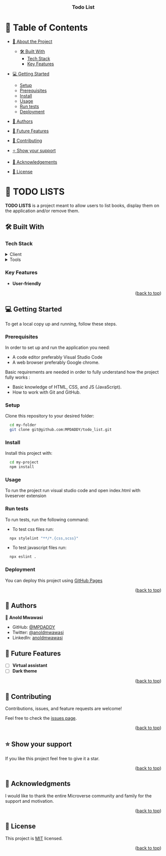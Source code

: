 <a name="readme-top"></a>

<div align="center">
  <br/>

  <h3><b>Todo List</b></h3>

</div>

<!-- TABLE OF CONTENTS -->

# 📗 Table of Contents

- [📖 About the Project](#about-project)

  - [🛠 Built With](#built-with)
    - [Tech Stack](#tech-stack)
    - [Key Features](#key-features)

- [💻 Getting Started](#getting-started)
  - [Setup](#setup)
  - [Prerequisites](#prerequisites)
  - [Install](#install)
  - [Usage](#usage)
  - [Run tests](#run-tests)
  - [Deployment](#deployment)
- [👥 Authors](#authors)
- [🔭 Future Features](#future-features)
- [🤝 Contributing](#contributing)
- [⭐️ Show your support](#support)
- [🙏 Acknowledgements](#acknowledgements)
- [📝 License](#license)

<!-- PROJECT DESCRIPTION -->

# 📖 TODO LISTS <a name="about-project"></a>

**TODO LISTS** is a project meant to allow users to list books, display them on the application and/or remove them.

## 🛠 Built With <a name="built-with"></a>

### Tech Stack <a name="tech-stack"></a>

<details>
  <summary>Client</summary>
  <ul>
    <li>HTML</li>
    <li>CSS</li>
    <li>Javascript</li>
  </ul>
</details>

<details>
  <summary>Tools</summary>
  <ul>
    <li>Visual studio code</li>
  </ul>
</details>

<!-- Features -->

### Key Features <a name="key-features"></a>
- **User-friendly**

<p align="right">(<a href="#readme-top">back to top</a>)</p>

<!-- LIVE DEMO -->

<!-- GETTING STARTED -->

## 💻 Getting Started <a name="getting-started"></a>

To get a local copy up and running, follow these steps.

### Prerequisites

In order to set up and run the application you need:

- A code editor preferably Visual Studio Code
- A web browser preferably Google chrome.

Basic requirements are needed in order to fully understand how the project fully works :

- Basic knowledge of HTML, CSS, and JS (JavaScript).
- How to work with Git and GitHub.

### Setup

Clone this repository to your desired folder:

```sh
  cd my-folder
  git clone git@github.com:MPDADDY/todo_list.git
```

### Install

Install this project with:

```sh
  cd my-project
  npm install
```

### Usage

To run the project run visual studio code and open index.html with liveserver extension

### Run tests

To run tests, run the following command:

- To test css files run:

```sh
  npx stylelint "**/*.{css,scss}"
```

- To test javascript files run:

```sh
  npx eslint .
```

### Deployment

You can deploy this project using [GitHub Pages](https://pages.github.com/)

<p align="right">(<a href="#readme-top">back to top</a>)</p>

<!-- AUTHORS -->

## 👥 Authors <a name="authors"></a>

👤 **Anold Mwawasi**

- GitHub: [@MPDADDY](https://github.com/MPDADDY)
- Twitter: [@anoldmwawasi](https://twitter.com/anold_mwawasi)
- LinkedIn: [anoldmwawasi](https://www.linkedin.com/in/anold-mwawasi/)

<!-- FUTURE FEATURES -->

## 🔭 Future Features <a name="future-features"></a>

- [ ] **Virtual assistant**
- [ ] **Dark theme**

<p align="right">(<a href="#readme-top">back to top</a>)</p>

<!-- CONTRIBUTING -->

## 🤝 Contributing <a name="contributing"></a>

Contributions, issues, and feature requests are welcome!

Feel free to check the [issues page](https://github.com/MPDADDY/todo_list/issues).

<p align="right">(<a href="#readme-top">back to top</a>)</p>

<!-- SUPPORT -->

## ⭐️ Show your support <a name="support"></a>

If you like this project feel free to give it a star.

<p align="right">(<a href="#readme-top">back to top</a>)</p>

<!-- ACKNOWLEDGEMENTS -->

## 🙏 Acknowledgments <a name="acknowledgements"></a>

I would like to thank the entire Microverse community and family for the support and motivation.

<p align="right">(<a href="#readme-top">back to top</a>)</p>

<!-- LICENSE -->

## 📝 License <a name="license"></a>

This project is [MIT](./LICENSE) licensed.

<p align="right">(<a href="#readme-top">back to top</a>)</p>
